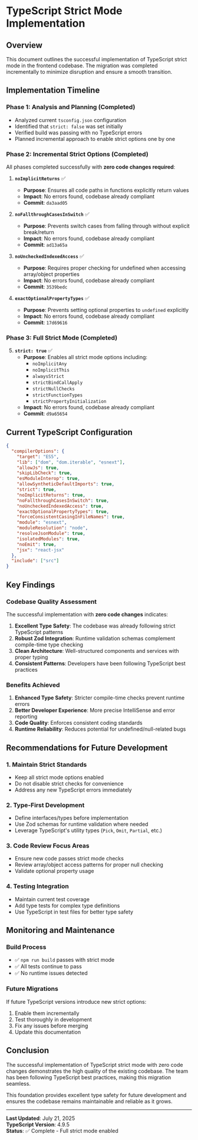 # TypeScript Strict Mode Implementation

## Overview

This document outlines the successful implementation of TypeScript strict mode in the frontend codebase. The migration was completed incrementally to minimize disruption and ensure a smooth transition.

## Implementation Timeline

### Phase 1: Analysis and Planning (Completed)
- Analyzed current `tsconfig.json` configuration
- Identified that `strict: false` was set initially
- Verified build was passing with no TypeScript errors
- Planned incremental approach to enable strict options one by one

### Phase 2: Incremental Strict Options (Completed)

All phases completed successfully with **zero code changes required**:

1. **`noImplicitReturns`** ✅
   - **Purpose**: Ensures all code paths in functions explicitly return values
   - **Impact**: No errors found, codebase already compliant
   - **Commit**: `da3aad05`

2. **`noFallthroughCasesInSwitch`** ✅
   - **Purpose**: Prevents switch cases from falling through without explicit break/return
   - **Impact**: No errors found, codebase already compliant
   - **Commit**: `ad13a65a`

3. **`noUncheckedIndexedAccess`** ✅
   - **Purpose**: Requires proper checking for undefined when accessing array/object properties
   - **Impact**: No errors found, codebase already compliant
   - **Commit**: `3539bedc`

4. **`exactOptionalPropertyTypes`** ✅
   - **Purpose**: Prevents setting optional properties to `undefined` explicitly
   - **Impact**: No errors found, codebase already compliant
   - **Commit**: `17d69616`

### Phase 3: Full Strict Mode (Completed)

5. **`strict: true`** ✅
   - **Purpose**: Enables all strict mode options including:
     - `noImplicitAny`
     - `noImplicitThis`
     - `alwaysStrict`
     - `strictBindCallApply`
     - `strictNullChecks`
     - `strictFunctionTypes`
     - `strictPropertyInitialization`
   - **Impact**: No errors found, codebase already compliant
   - **Commit**: `d9a65654`

## Current TypeScript Configuration

```json
{
  "compilerOptions": {
    "target": "ES5",
    "lib": ["dom", "dom.iterable", "esnext"],
    "allowJs": true,
    "skipLibCheck": true,
    "esModuleInterop": true,
    "allowSyntheticDefaultImports": true,
    "strict": true,
    "noImplicitReturns": true,
    "noFallthroughCasesInSwitch": true,
    "noUncheckedIndexedAccess": true,
    "exactOptionalPropertyTypes": true,
    "forceConsistentCasingInFileNames": true,
    "module": "esnext",
    "moduleResolution": "node",
    "resolveJsonModule": true,
    "isolatedModules": true,
    "noEmit": true,
    "jsx": "react-jsx"
  },
  "include": ["src"]
}
```

## Key Findings

### Codebase Quality Assessment
The successful implementation with **zero code changes** indicates:

1. **Excellent Type Safety**: The codebase was already following strict TypeScript patterns
2. **Robust Zod Integration**: Runtime validation schemas complement compile-time type checking
3. **Clean Architecture**: Well-structured components and services with proper typing
4. **Consistent Patterns**: Developers have been following TypeScript best practices

### Benefits Achieved

1. **Enhanced Type Safety**: Stricter compile-time checks prevent runtime errors
2. **Better Developer Experience**: More precise IntelliSense and error reporting
3. **Code Quality**: Enforces consistent coding standards
4. **Runtime Reliability**: Reduces potential for undefined/null-related bugs

## Recommendations for Future Development

### 1. Maintain Strict Standards
- Keep all strict mode options enabled
- Do not disable strict checks for convenience
- Address any new TypeScript errors immediately

### 2. Type-First Development
- Define interfaces/types before implementation
- Use Zod schemas for runtime validation where needed
- Leverage TypeScript's utility types (`Pick`, `Omit`, `Partial`, etc.)

### 3. Code Review Focus Areas
- Ensure new code passes strict mode checks
- Review array/object access patterns for proper null checking
- Validate optional property usage

### 4. Testing Integration
- Maintain current test coverage
- Add type tests for complex type definitions
- Use TypeScript in test files for better type safety

## Monitoring and Maintenance

### Build Process
- ✅ `npm run build` passes with strict mode
- ✅ All tests continue to pass
- ✅ No runtime issues detected

### Future Migrations
If future TypeScript versions introduce new strict options:
1. Enable them incrementally
2. Test thoroughly in development
3. Fix any issues before merging
4. Update this documentation

## Conclusion

The successful implementation of TypeScript strict mode with zero code changes demonstrates the high quality of the existing codebase. The team has been following TypeScript best practices, making this migration seamless.

This foundation provides excellent type safety for future development and ensures the codebase remains maintainable and reliable as it grows.

---

**Last Updated**: July 21, 2025  
**TypeScript Version**: 4.9.5  
**Status**: ✅ Complete - Full strict mode enabled